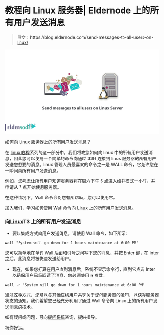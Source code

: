 # 教程向 Linux 服务器| Eldernode 上的所有用户发送消息

> 原文：<https://blog.eldernode.com/send-messages-to-all-users-on-linux/>

![Tutorial send messages to all users on Linux Server](img/fc4a2b79ae5ef83ea651b20bad2aca4a.png)

如何向 Linux 服务器上的所有用户发送消息？

在 [linux 教程](https://blog.eldernode.com/tag/linux/)系列的这一部分中，我们将教您如何向 linux 中的所有用户发送消息，因此您可以使用一个简单的命令向通过 SSH 连接到 linux 服务器的所有用户发送您想要的消息。linux 管理人员最喜欢的命令之一是 WALL 命令，它允许您在一瞬间向所有用户发送消息。

例如，您考虑让所有用户知道服务器将在周六下午 6 点进入维护模式一小时，并申请从 7 点开始使用服务器。

在这种情况下，Wall 命令会对您有所帮助，您可以使用它。

加入我们，学习如何使用 Wall 命令向 Linux 上的所有用户发送消息。

### **向[Linux](https://blog.eldernode.com/tag/linux/)T3 上的所有用户发送消息**

*   要以集成方式向用户发送消息，请使用 Wall 命令，如下所示:

```
wall "System will go down for 1 hours maintenance at 6:00 PM" 
```

您可以简单地在单词 Wall 后面和引号之间写下您的消息，并按 Enter 键，在 inter 之后，此消息将被快速发送给用户。

*   现在，如果您打算在用户收到消息后，系统不显示命令行，直到它点击 Inter 以确保用户已经阅读了消息，您必须使用 **n** 参数。

```
wall -n "System will go down for 1 hours maintenance at 6:00 PM" 
```

通过这种方式，您可以与其他在线用户共享关于您的服务器的通知，以获得服务器状态的通知。我们希望您已经充分利用了通过 Wall 命令向 Linux 上的所有用户发送消息的技术。

如有疑问或问题，可向[提问系统](https://eldernode.com/ask/)咨询，提供指导。

祝你好运。